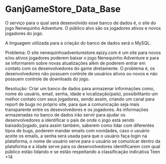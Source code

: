 # GanjGameStore_Data_Base

O serviço para o qual será desenvolvido esse banco de dados é, o site do jogo Nenequinho Adventure. O público alvo são os jogadores ativos e novos jogadores do jogo.

A linguagem utilizada para a criação do banco de dados será o MySQL.

Problema: O site nenequinhoadventurestore.epizy.com é um site para novos e/ou ativos jogadores poderem baixar o jogo Nenequinho Adventure e para se informarem sobre novas atualizações além de poderem entrar em contato com os desenvolvedores do game diretamente. O problema é, os desenvolvedores não possuem controle de usuários ativos ou novos e não possuem controle de downloads do jogo.

Resolução: Criar um banco de dados para armazenar informações como, nome do usuário, email, senha, idade e localização(país), possibilitanto um melhor contato com seus jogadores, sendo assim, criando um canal para report de bugs no próprio site, para que a comunicação seja mais transparente entre os desevolvedores e os jogadores. As informações armazenadas no banco de dados irão servir para ajudar os desenvolvedores a identificar o país de onde o jogo está sendo baixado/jogado, para assim também, saberem como lidar com diferentes tipos de bugs, poderem mandar emails com novidades, caso o usuário aceite os emails, a senha será usada para que o usuário faça login na plataforma, o nome de usuário serve para o usuário se comunicar dentro da plataforma e a idade serve para os desenvolvedores identificarem com qual público estão lidando e se estão respeitando a classificação indicativa Teen +14
